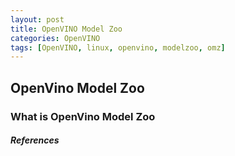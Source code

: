```yaml
---
layout: post
title: OpenVINO Model Zoo
categories: OpenVINO
tags: [OpenVINO, linux, openvino, modelzoo, omz]
---
```


## OpenVino Model Zoo
### What is OpenVino Model Zoo

##### References

